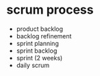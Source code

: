 # scrum process

- product backlog
- backlog refinement
- sprint planning
- sprint backlog
- sprint (2 weeks)
- daily scrum

